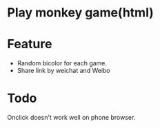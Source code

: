 Play monkey game(html)
====
# Feature

- Random bicolor for each game.
- Share link by weichat and Weibo



# Todo

Onclick doesn't work well on phone browser.
